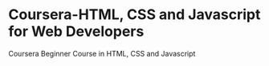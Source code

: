 # Coursera-HTML, CSS and Javascript for Web Developers
Coursera Beginner Course in HTML, CSS and Javascript
